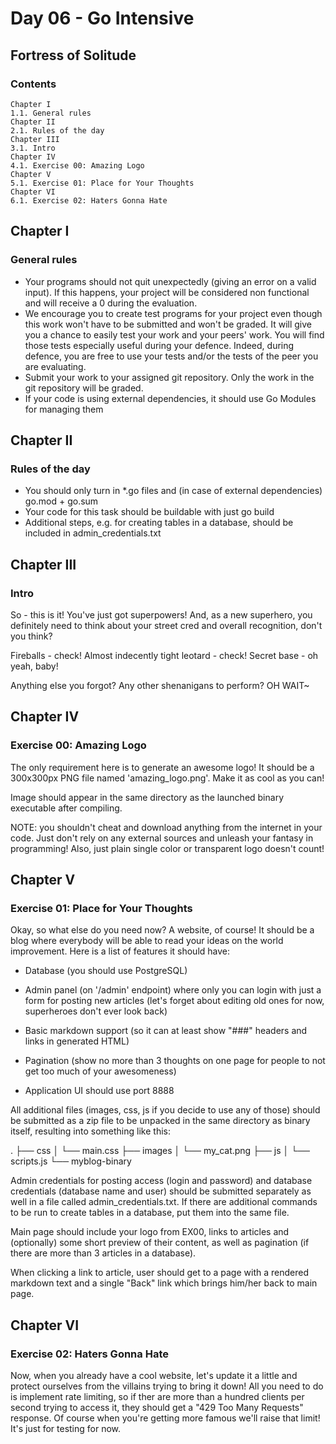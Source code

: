 # Day 06 - Go Intensive
## Fortress of Solitude
### Contents

    Chapter I
    1.1. General rules
    Chapter II
    2.1. Rules of the day
    Chapter III
    3.1. Intro
    Chapter IV
    4.1. Exercise 00: Amazing Logo
    Chapter V
    5.1. Exercise 01: Place for Your Thoughts
    Chapter VI
    6.1. Exercise 02: Haters Gonna Hate

## Chapter I
### General rules

- Your programs should not quit unexpectedly (giving an error on a valid input). If this happens, your project will be considered non functional and will receive a 0 during the evaluation.
- We encourage you to create test programs for your project even though this work won't have to be submitted and won't be graded. It will give you a chance to easily test your work and your peers' work. You will find those tests especially useful during your defence. Indeed, during defence, you are free to use your tests and/or the tests of the peer you are evaluating.
- Submit your work to your assigned git repository. Only the work in the git repository will be graded.
- If your code is using external dependencies, it should use Go Modules for managing them

## Chapter II
### Rules of the day

- You should only turn in *.go files and (in case of external dependencies) go.mod + go.sum
- Your code for this task should be buildable with just go build
- Additional steps, e.g. for creating tables in a database, should be included in admin_credentials.txt

## Chapter III
### Intro

So - this is it! You've just got superpowers! And, as a new superhero, you definitely need to think about your street cred and overall recognition, don't you think?

Fireballs - check! Almost indecently tight leotard - check! Secret base - oh yeah, baby!

Anything else you forgot? Any other shenanigans to perform? OH WAIT~

## Chapter IV
### Exercise 00: Amazing Logo

The only requirement here is to generate an awesome logo! It should be a 300x300px PNG file named 'amazing_logo.png'. Make it as cool as you can!

Image should appear in the same directory as the launched binary executable after compiling.

NOTE: you shouldn't cheat and download anything from the internet in your code. Just don't rely on any external sources and unleash your fantasy in programming! Also, just plain single color or transparent logo doesn't count!

## Chapter V
### Exercise 01: Place for Your Thoughts

Okay, so what else do you need now? A website, of course! It should be a blog where everybody will be able to read your ideas on the world improvement. Here is a list of features it should have:

- Database (you should use PostgreSQL)

- Admin panel (on '/admin' endpoint) where only you can login with just a form for posting new articles (let's forget about editing old ones for now, superheroes don't ever look back)

- Basic markdown support (so it can at least show "###" headers and links in generated HTML)

- Pagination (show no more than 3 thoughts on one page for people to not get too much of your awesomeness)

- Application UI should use port 8888

All additional files (images, css, js if you decide to use any of those) should be submitted as a zip file to be unpacked in the same directory as binary itself, resulting into something like this:

. ├── css │   └── main.css ├── images │   └── my_cat.png ├── js │   └── scripts.js └── myblog-binary

Admin credentials for posting access (login and password) and database credentials (database name and user) should be submitted separately as well in a file called admin_credentials.txt. If there are additional commands to be run to create tables in a database, put them into the same file.

Main page should include your logo from EX00, links to articles and (optionally) some short preview of their content, as well as pagination (if there are more than 3 articles in a database).

When clicking a link to article, user should get to a page with a rendered markdown text and a single "Back" link which brings him/her back to main page.

## Chapter VI
### Exercise 02: Haters Gonna Hate

Now, when you already have a cool website, let's update it a little and protect ourselves from the villains trying to bring it down! All you need to do is implement rate limiting, so if ther are more than a hundred clients per second trying to access it, they should get a "429 Too Many Requests" response. Of course when you're getting more famous we'll raise that limit! It's just for testing for now.